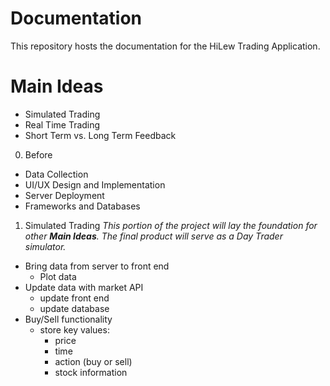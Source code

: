 # Documentation
This repository hosts the documentation for the HiLew Trading Application.

# Main Ideas
* Simulated Trading
* Real Time Trading
* Short Term vs. Long Term Feedback

0. Before
  * Data Collection
  * UI/UX Design and Implementation
  * Server Deployment
  * Frameworks and Databases
  
1. Simulated Trading
_This portion of the project will lay the foundation for other **Main Ideas**. The final product will serve as a Day Trader simulator._
* Bring data from server to front end
  * Plot data
* Update data with market API 
  * update front end 
  * update database
* Buy/Sell functionality
  * store key values:
    * price
    * time
    * action (buy or sell)
    * stock information
